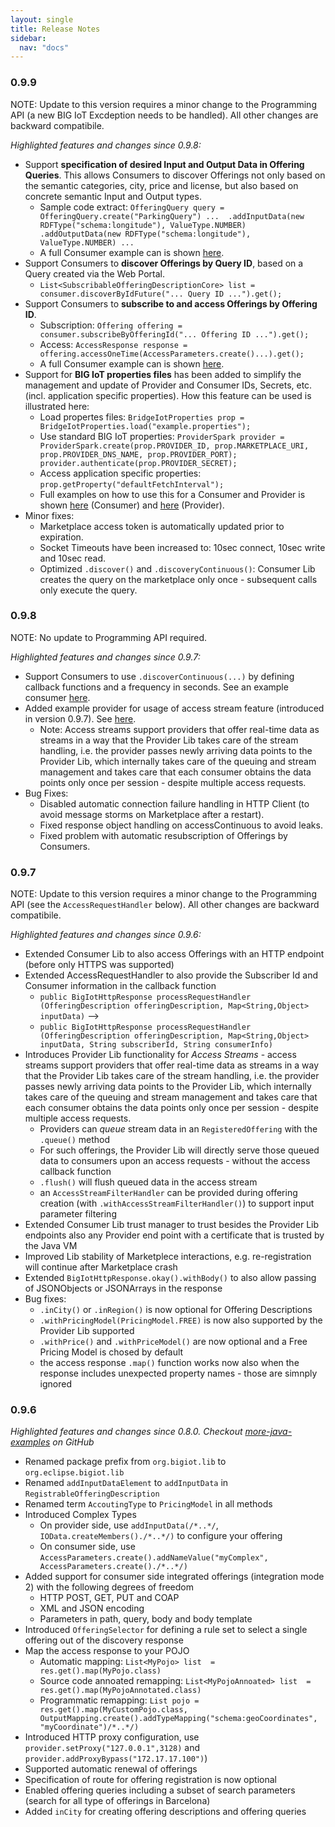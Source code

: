 ```yaml
---
layout: single
title: Release Notes
sidebar: 
  nav: "docs"
---
```


### 0.9.9

NOTE: Update to this version requires a minor change to the Programming API (a new BIG IoT Excdeption needs to be handled). All other changes are backward compatibile.

*Highlighted features and changes since 0.9.8:*

* Support **specification of desired Input and Output Data in Offering Queries**. This allows Consumers to discover Offerings not only based on the semantic categories, city, price and license, but also based on concrete semantic Input and Output types. 
   * Sample code extract: `OfferingQuery query = OfferingQuery.create("ParkingQuery")
                ... 
                .addInputData(new RDFType("schema:longitude"), ValueType.NUMBER)
                .addOutputData(new RDFType("schema:longitude"), ValueType.NUMBER)
                ...`
   * A full Consumer example can is shown [here](https://github.com/BIG-IoT/example-projects/blob/master/more-java-examples/src/main/java/org/eclipse/bigiot/lib/examples/ExampleConsumer.java).      
* Support Consumers to **discover Offerings by Query ID**, based on a Query created via the Web Portal.
   * `List<SubscribableOfferingDescriptionCore> list = consumer.discoverByIdFuture("... Query ID ...").get();`
* Support Consumers to **subscribe to and access Offerings by Offering ID**.
   * Subscription: `Offering offering = consumer.subscribeByOfferingId("... Offering ID ...").get();`
   * Access: `AccessResponse response = offering.accessOneTime(AccessParameters.create()...).get();`
   * A full Consumer example can is shown [here](https://github.com/BIG-IoT/example-projects/blob/master/more-java-examples/src/main/java/org/eclipse/bigiot/lib/examples/ExampleConsumerSubscriptionById.java).
* Support for **BIG IoT properties files** has been added to simplify the management and update of Provider and Consumer IDs, Secrets, etc. (incl. application specific properties). How this feature can be used is illustrated here:
   * Load propertes files: `BridgeIotProperties prop = BridgeIotProperties.load("example.properties");`
   * Use standard BIG IoT properties:
      `ProviderSpark provider = ProviderSpark.create(prop.PROVIDER_ID, prop.MARKETPLACE_URI, prop.PROVIDER_DNS_NAME, prop.PROVIDER_PORT);
      provider.authenticate(prop.PROVIDER_SECRET);`
   * Access application specific properties: `prop.getProperty("defaultFetchInterval");`
   * Full examples on how to use this for a Consumer and Provider is shown [here](https://github.com/BIG-IoT/example-projects/blob/master/more-java-examples/src/main/java/org/eclipse/bigiot/lib/examples/ExampleConsumer.java) (Consumer) and [here](https://github.com/BIG-IoT/example-projects/blob/master/more-java-examples/src/main/java/org/eclipse/bigiot/lib/examples/ExampleProvider.java) (Provider).
* Minor fixes:
   * Marketplace access token is automatically updated prior to expiration.
   * Socket Timeouts have been increased to: 10sec connect, 10sec write and 10sec read.
   * Optimized `.discover()` and `.discoveryContinuous()`: Consumer Lib creates the query on the marketplace only once - subsequent calls only execute the query. 
   

### 0.9.8

NOTE: No update to Programming API required. 

*Highlighted features and changes since 0.9.7:*

* Support Consumers to use `.discoverContinuous(...)` by defining callback functions and a frequency in seconds. See an example consumer [here](https://github.com/BIG-IoT/example-projects/blob/master/more-java-examples/src/main/java/org/eclipse/bigiot/lib/examples/ExampleConsumerDiscoverContinuous.java).
* Added example provider for usage of access stream feature (introduced in version 0.9.7). See [here](https://github.com/BIG-IoT/example-projects/blob/master/more-java-examples/src/main/java/org/eclipse/bigiot/lib/examples/ExampleProviderAccessStream.java). 
  * Note: Access streams support providers that offer real-time data as streams in a way that the Provider Lib takes care of the stream handling, i.e. the provider passes newly arriving data points to the Provider Lib, which internally takes care of the queuing and stream management and takes care that each consumer obtains the  data points only once per session - despite multiple access requests.
* Bug Fixes:
  * Disabled automatic connection failure handling in HTTP Client (to avoid message storms on Marketplace after a restart).
  * Fixed response object handling on accessContinuous to avoid leaks.
  * Fixed problem with automatic resubscription of Offerings by Consumers.


### 0.9.7

NOTE: Update to this version requires a minor change to the Programming API (see the `AccessRequestHandler` below). All other changes are backward compatibile.

*Highlighted features and changes since 0.9.6:*

* Extended Consumer Lib to also access Offerings with an HTTP endpoint (before only HTTPS was supported)
* Extended AccessRequestHandler to also provide the Subscriber Id and Consumer information in the callback function
   * `public BigIotHttpResponse processRequestHandler (OfferingDescription offeringDescription, Map<String,Object> inputData)`   --> 
   * `public BigIotHttpResponse processRequestHandler (OfferingDescription offeringDescription, Map<String,Object> inputData, String subscriberId, String consumerInfo)`
* Introduces Provider Lib functionality for *Access Streams* - access streams support providers that offer real-time data as streams in a way that the Provider Lib takes care of the stream handling, i.e. the provider passes newly arriving data points to the Provider Lib, which internally takes care of the queuing and stream management and takes care that each consumer obtains the  data points only once per session - despite multiple access requests.
   * Providers can *queue* stream data in an `RegisteredOffering` with the `.queue()` method
   * For such offerings, the Provider Lib will directly serve those queued data to consumers upon an access requests - without the access callback function
   * `.flush()` will flush queued data in the access stream
   * an `AccessStreamFilterHandler` can be provided during offering creation (with `.withAccessStreamFilterHandler()`) to support input parameter filtering
* Extended Consumer Lib trust manager to trust besides the Provider Lib endpoints also any Provider end point with a certificate that is trusted by the Java VM 
* Improved Lib stability of Marketplece interactions, e.g. re-registration will continue after Marketplace crash
* Extended `BigIotHttpResponse.okay().withBody()` to also allow passing of JSONObjects or JSONArrays in the response
* Bug fixes:
   * `.inCity()` or `.inRegion()` is now optional for Offering Descriptions
   * `.withPricingModel(PricingModel.FREE)` is now also supported by the Provider Lib supported
   * `.withPrice()` and `.withPriceModel()` are now optional and a Free Pricing Model is chosed by default
   * the access response `.map()` function works now also when the response includes unexpected property names - those are simnply ignored
   

### 0.9.6

*Highlighted features and changes since 0.8.0. Checkout [more-java-examples](https://github.com/BIG-IoT/example-projects/tree/master/more-java-examples) on GitHub*

* Renamed package prefix from `org.bigiot.lib` to `org.eclipse.bigiot.lib`
* Renamed `addInputDataElement` to `addInputData` in `RegistrableOfferingDescription`
* Renamed term `AccoutingType` to `PricingModel` in all methods
* Introduced Complex Types
  * On provider side, use `addInputData(/*..*/`, `IOData.createMembers()./*..*/)` to configure your offering
  * On consumer side, use `AccessParameters.create().addNameValue("myComplex", AccessParameters.create()./*..*/)`
* Added support for consumer side integrated offerings (integration mode 2) with the following degrees of freedom
  * HTTP POST, GET, PUT and COAP  
  * XML and JSON encoding
  * Parameters in path, query, body and body template
* Introduced `OfferingSelector` for defining a rule set to select a single offering out of the discovery response
* Map the access response to your POJO 
  * Automatic mapping: `List<MyPojo> list  = res.get().map(MyPojo.class)`
  * Source code annoated remapping: `List<MyPojoAnnoated> list  = res.get().map(MyPojoAnnotated.class)`
  * Programmatic remapping: `List pojo = res.get().map(MyCustomPojo.class, OutputMapping.create().addTypeMapping("schema:geoCoordinates", "myCoordinate")/*..*/)`  
* Introduced HTTP proxy configuration, use `provider.setProxy("127.0.0.1",3128)` and `provider.addProxyBypass("172.17.17.100")`)
* Supported automatic renewal of offerings
* Specification of route for offering registration is now optional
* Enabled offering queries including a subset of search parameters (search for all type of offerings in Barcelona)
* Added `inCity` for creating offering descriptions and offering queries
